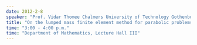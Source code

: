 ```yaml
---
date: 2012-2-8
speaker: "Prof. Vidar Thomee Chalmers University of Technology Gothenburg, Sweden"
title: "On the lumped mass finite element method for parabolic problems"
time: "3:00 - 4:00 p.m." 
time: "Department of Mathematics, Lecture Hall III"
---
```


